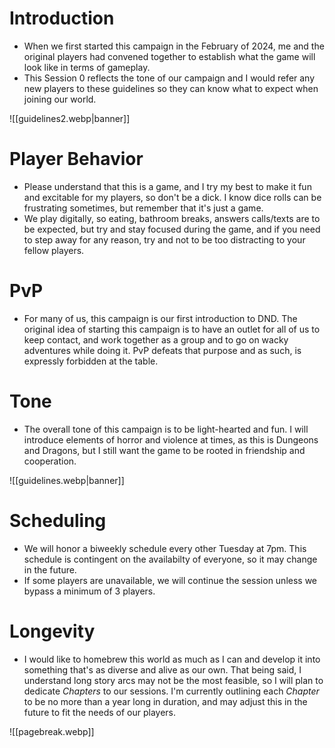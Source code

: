 # Introduction
- When we first started this campaign in the February of 2024, me and the original players had convened together to establish what the game will look like in terms of gameplay.
- This Session 0 reflects the tone of our campaign and I would refer any new players to these guidelines so they can know what to expect when joining our world.

![[guidelines2.webp|banner]]

# Player Behavior
- Please understand that this is a game, and I try my best to make it fun and excitable for my players, so don't be a dick. I know dice rolls can be frustrating sometimes, but remember that it's just a game.
- We play digitally, so eating, bathroom breaks, answers calls/texts are to be expected, but try and stay focused during the game, and if you need to step away for any reason, try and not to be too distracting to your fellow players.
# PvP
- For many of us, this campaign is our first introduction to DND. The original idea of starting this campaign is to have an outlet for all of us to keep contact, and work together as a group and to go on wacky adventures while doing it. PvP defeats that purpose and as such, is expressly forbidden at the table.
# Tone
- The overall tone of this campaign is to be light-hearted and fun. I will introduce elements of horror and violence at times, as this is Dungeons and Dragons, but I still want the game to be rooted in friendship and cooperation.

![[guidelines.webp|banner]]

# Scheduling
- We will honor a biweekly schedule every other Tuesday at 7pm. This schedule is contingent on the availabilty of everyone, so it may change in the future.
- If some players are unavailable, we will continue the session unless we bypass a minimum of 3 players.
# Longevity
- I would like to homebrew this world as much as I can and develop it into something that's as diverse and alive as our own. That being said, I understand long story arcs may not be the most feasible, so I will plan to dedicate *Chapters* to our sessions. I'm currently outlining each *Chapter* to be no more than a year long in duration, and may adjust this in the future to fit the needs of our players. 

![[pagebreak.webp]]